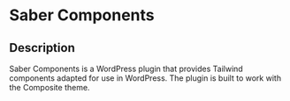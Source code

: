 # Saber Components

## Description

Saber Components is a WordPress plugin that provides Tailwind components adapted for use in WordPress. The plugin is built to work with the Composite theme.
